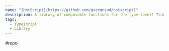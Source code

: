 ```yaml
---
name: "[HotScript](https://github.com/gvergnaud/hotscript)"
description: A library of composable functions for the type-level! Transform your TypeScript types in any way you want using functions you already know.
tags:
  - Typescript
  - Library
---
```

#repo
